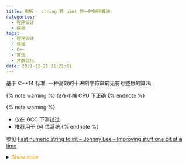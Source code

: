 ```yaml
---
title: 模板 - string 转 uint 的一种快速算法
categories:
  - 程序设计
  - 模板
tags:
  - 程序设计
  - 模板
  - C++
  - 算法
  - 常数优化
date: 2021-12-21 21:21:01
---
```


基于 C++14 标准, 一种高效的十进制字符串转无符号整数的算法

{% note warning %}
仅在小端 CPU 下正确
{% endnote %}

{% note warning %}

- 仅在 GCC 下测试过
- 推荐用于 64 位系统
{% endnote %}

<!-- more -->

参见 [Fast numeric string to int – Johnny Lee – Improving stuff one bit at a time](https://johnnylee-sde.github.io/Fast-numeric-string-to-int/)

<details>
<summary><font color='orange'>Show code</font></summary>

```cpp
//! only works properly on little-endian CPU, such as Intel CPU
//! works better on 64-bit CPU
inline constexpr uint64_t dec2uint_mod(const char* const num, const uint64_t mod) {
    size_t len = strlen(num);
    if (len == 0) return 0;
    __uint128_t ans = 0;
    for (size_t i = 0; i + 8 <= len; i += 8) {
        uint64_t res = *((uint64_t*)(num + i));
        res = (res & 0x0F0F0F0F0F0F0F0F) * 2561 >> 8;
        res = (res & 0x00FF00FF00FF00FF) * 6553601 >> 16;
        res = (res & 0x0000FFFF0000FFFF) * 42949672960001 >> 32;
        ans = (ans * 100000000 + res) % mod;
    }
    for (auto pch = num + (len / 8 * 8); pch < num + len;) ans = (ans * 10 + (*(pch++) & '\x0f')) % mod;
    return ans;
}
```

</details>

